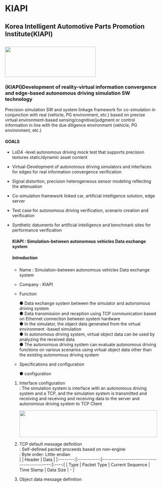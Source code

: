 # KIAPI
## Korea Intelligent Automotive Parts Promotion Institute(KIAPI) 
## <img src="https://github.com/Yunhyeongseok-kiapi/KIAPI_dataset/assets/85465084/9304bae8-7878-4b71-853f-08cff6392d4e" width="300" height ="100">

### (KIAPI)Development of reality-virtual information convergence and edge-based autonomous driving simulation SW technology
Precision simulation SW and system linkage framework for co-simulation in conjunction with real (vehicle, PG environment, etc.) based on precise virtual environment-based sensing/cognitive/judgment or control information in line with the due diligence environment (vehicle, PG environment, etc.)

#### GOALS
- LoD4 -level autonomous driving mock test that supports precision textures static/dynamic asset content
- Virtual-Development of autonomous driving simulators and interfaces for edges for real information convergence verification
- Signal distortion, precision heterogeneous sensor modeling reflecting the attenuation
- Co-simulation framework linked car, artificial intelligence solution, edge server
- Test case for autonomous driving verification, scenario creation and verification
- Synthetic datuments for artificial intelligence and benchmark sites for performance verification

  #### KIAPI : Simulation-between autonomous vehicles Data exchange system

  ##### Introduction
   - Name : Simulation-between autonomous vehicles Data exchange system
   - Company : KIAPI
   - Function
     
     ● Data exchange system between the simulator and autonomous driving system  
     ● Data transmission and reception using TCP communication based on Ethernet connection between system hardware  
     ● In the simulator, the object data generated from the virtual environment -based simulation  
     ● In autonomous driving system, virtual object data can be used by analyzing the received data  
     ● The autonomous driving system can evaluate autonomous driving functions on various scenarios using virtual object data other than the existing autonomous driving system

   - Specifications and configuration
 
     ● configuration

    1) Interface configuration      
       : The simulation system is interface with an autonomous driving system and a TCP, and the simulation system is transmitted and receiving and receiving and receiving data to the server and autonomous driving system to TCP Client       
 

       <img src="https://github.com/Yunhyeongseok-kiapi/reality-virtual-information/assets/85465084/ee3ae54a-74b7-4864-95d5-dd50cafcf3e5" width="455" height ="88">     


    2) TCP default message definition       
       : Self-defined packet proceeds based on non-engine              
       : Byte order: Little-endian               
       |          |                     Header                                | Data |
       |:--------:|:-----------:|--------------------------------------------:|:----:|
       |   Type   | Packet Type | Current Sequence |   Time Stamp | Data Size |   -  |    
    4) Object data message definition      

